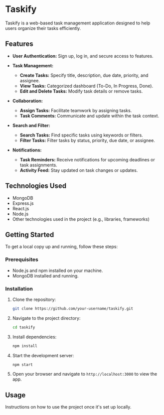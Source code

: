 # Taskify

Taskify is a web-based task management application designed to help users organize their tasks efficiently.


## Features

- **User Authentication:** Sign up, log in, and secure access to features.
  
- **Task Management:**
   - **Create Tasks:** Specify title, description, due date, priority, and assignee.
   - **View Tasks:** Categorized dashboard (To-Do, In Progress, Done).
   - **Edit and Delete Tasks:** Modify task details or remove tasks.

- **Collaboration:**
   - **Assign Tasks:** Facilitate teamwork by assigning tasks.
   - **Task Comments:** Communicate and update within the task context.

- **Search and Filter:**
   - **Search Tasks:** Find specific tasks using keywords or filters.
   - **Filter Tasks:** Filter tasks by status, priority, due date, or assignee.

- **Notifications:**
   - **Task Reminders:** Receive notifications for upcoming deadlines or task assignments.
   - **Activity Feed:** Stay updated on task changes or updates.

## Technologies Used

- MongoDB
- Express.js
- React.js
- Node.js
- Other technologies used in the project (e.g., libraries, frameworks)

## Getting Started

To get a local copy up and running, follow these steps:

### Prerequisites

- Node.js and npm installed on your machine.
- MongoDB installed and running.

### Installation

1. Clone the repository:
   ```bash
   git clone https://github.com/your-username/taskify.git
   ```

2. Navigate to the project directory:
   ```bash
   cd taskify
   ```

3. Install dependencies:
   ```bash
   npm install
   ```

4. Start the development server:
   ```bash
   npm start
   ```

5. Open your browser and navigate to `http://localhost:3000` to view the app.

## Usage

Instructions on how to use the project once it's set up locally.

